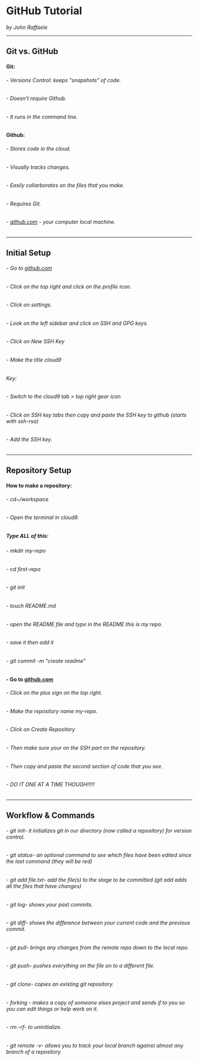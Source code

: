 # GitHub Tutorial

_by John Raffaele_

---
## Git vs. GitHub
#### Git:
###### - Versions Control: keeps "snapshots" of code.
###### - Doesn't require Github.
###### - It runs in the command line.

#### Github:
###### - Stores code in the cloud.
###### - Visually tracks changes.
###### - Easily collarborates on the files that you make.
###### - Requires Git.
###### - [github.com](github.com) - your computer local machine. 
---
## Initial Setup
###### - Go to [github.com](github.com)
###### - Click on the top right and click on the profile icon.
###### - Click on settings.
###### - Look on the left sidebar and click on SSH and GPG keys.
###### - Click on New SSH Key
###### - Make the title cloud9
######  Key: 
###### - Switch to the cloud9 tab > top right gear icon
###### - Click on SSH key tabs then copy and paste the SSH key to github (starts with ssh-rsa)
###### - Add the SSH key.
---
## **Repository Setup**
#### **How to make a repository:**
###### - cd~/workspace
###### - Open the terminal in cloud9.
##### Type ALL of this:
###### - mkdir my-repo
###### - cd first-repo
###### - git init
###### - touch README.md
###### - open the README file and type in the README this is my repo.
###### - save it then add it 
###### - git commit -m "create readme"
#### - Go to [github.com](github.com)
###### - Click on the plus sign on the top right.
###### - Make the repository name my-repo.
###### - Click on Create Repository
###### - Then make sure your on the SSH part on the repository.
###### - Then copy and paste the second section of code that you see.
###### - DO IT ONE AT A TIME THOUGH!!!!!
---
## Workflow & Commands
###### - git init- it initializes git in our directory (now called a repository) for version control.
###### - git status- an optional command to see which files have been edited since the last command (they will be red)
###### - git add file.txt- add the file(s) to the stage to be committed (git add adds all the files that have changes)
###### - git log- shows your past commits.
###### - git diff- shows the difference between your current code and the previous commit.
###### - git pull- brings any changes from the remote repo down to the local repo.
###### - git push- pushes everything on the file on to a different file.
###### - git clone- copies an existing git repository.
###### - forking - makes a copy of someone elses project and sends if to you so you can edit things or help work on it.
###### - rm -rf- to uninitialize.
###### - git remote -v- allows you to track your local branch against almost any branch of a repository